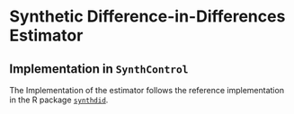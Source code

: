 # Synthetic Difference-in-Differences Estimator

## Implementation in `SynthControl`

The Implementation of the estimator follows the reference implementation in the R package
[`synthdid`](https://github.com/synth-inference/synthdid/). 